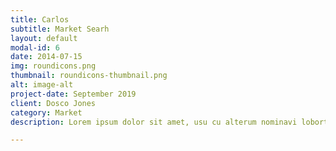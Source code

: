 ```yaml
---
title: Carlos
subtitle: Market Searh
layout: default
modal-id: 6
date: 2014-07-15
img: roundicons.png
thumbnail: roundicons-thumbnail.png
alt: image-alt
project-date: September 2019
client: Dosco Jones
category: Market
description: Lorem ipsum dolor sit amet, usu cu alterum nominavi lobortis. At duo novum diceret. Tantas apeirian vix et, usu sanctus postulant inciderint ut, populo diceret necessitatibus in vim. Cu eum dicam feugiat noluisse.

---
```

